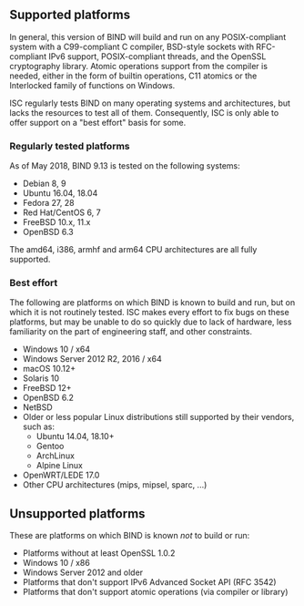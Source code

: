 <!--
 - Copyright (C) Internet Systems Consortium, Inc. ("ISC")
 -
 - This Source Code Form is subject to the terms of the Mozilla Public
 - License, v. 2.0. If a copy of the MPL was not distributed with this
 - file, You can obtain one at http://mozilla.org/MPL/2.0/.
 -
 - See the COPYRIGHT file distributed with this work for additional
 - information regarding copyright ownership.
-->
## Supported platforms

In general, this version of BIND will build and run on any POSIX-compliant
system with a C99-compliant C compiler, BSD-style sockets with RFC-compliant
IPv6 support, POSIX-compliant threads, and the OpenSSL cryptography library.
Atomic operations support from the compiler is needed, either in the form of
builtin operations, C11 atomics or the Interlocked family of functions on
Windows.

ISC regularly tests BIND on many operating systems and architectures, but
lacks the resources to test all of them. Consequently, ISC is only able to
offer support on a "best effort" basis for some.

### Regularly tested platforms

As of May 2018, BIND 9.13 is tested on the following systems:

* Debian 8, 9
* Ubuntu 16.04, 18.04
* Fedora 27, 28
* Red Hat/CentOS 6, 7
* FreeBSD 10.x, 11.x
* OpenBSD 6.3

The amd64, i386, armhf and arm64 CPU architectures are all fully supported.

### Best effort

The following are platforms on which BIND is known to build and run,
but on which it is not routinely tested. ISC makes every effort to fix bugs
on these platforms, but may be unable to do so quickly due to lack of
hardware, less familiarity on the part of engineering staff, and other
constraints.

* Windows 10 / x64
* Windows Server 2012 R2, 2016 / x64
* macOS 10.12+
* Solaris 10
* FreeBSD 12+
* OpenBSD 6.2
* NetBSD
* Older or less popular Linux distributions still supported by their vendors, such as:
    * Ubuntu 14.04, 18.10+
    * Gentoo
    * ArchLinux
    * Alpine Linux
* OpenWRT/LEDE 17.0
* Other CPU architectures (mips, mipsel, sparc, ...)

## Unsupported platforms

These are platforms on which BIND is known *not* to build or run:

* Platforms without at least OpenSSL 1.0.2
* Windows 10 / x86
* Windows Server 2012 and older
* Platforms that don't support IPv6 Advanced Socket API (RFC 3542)
* Platforms that don't support atomic operations (via compiler or library)
